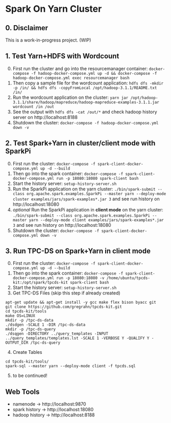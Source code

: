 # Spark On Yarn Cluster

## 0. Disclaimer

This is a work-in-progress project. (WIP)

## 1. Test Yarn+HDFS with Wordcount

0. First run the cluster and go into the resourcemanager container: `docker-compose -f hadoop-docker-compose.yml up -d && docker-compose -f hadoop-docker-compose.yml exec resourcemanager bash`
1. Then copy a sample file for the wordcount application: `hdfs dfs -mkdir -p /in/ && hdfs dfs -copyFromLocal /opt/hadoop-3.1.1/README.txt /in/`
2. Run the wordcount application on the cluster: `yarn jar /opt/hadoop-3.1.1/share/hadoop/mapreduce/hadoop-mapreduce-examples-3.1.1.jar wordcount /in /out`
3. See the output with `hdfs dfs -cat /out/*` and check hadoop history server on http://localhost:8188
4. Shutdown the cluster: `docker-compose -f hadoop-docker-compose.yml down -v`

## 2. Test Spark+Yarn in cluster/client mode with SparkPi

0. First run the cluster: `docker-compose -f spark-client-docker-compose.yml up -d --build`
1. Then go into the spark container: `docker-compose -f spark-client-docker-compose.yml run -p 18080:18080 spark-client bash`
2. Start the history server: `setup-history-server.sh`
3. Run the SparkPi application on the yarn cluster: `./bin/spark-submit --class org.apache.spark.examples.SparkPi --master yarn --deploy-mode cluster examples/jars/spark-examples*.jar 3` and see run history on http://localhost:18080
4. _optional_ Run the SparkPi application in **client mode** on the yarn cluster: `./bin/spark-submit --class org.apache.spark.examples.SparkPi --master yarn --deploy-mode client examples/jars/spark-examples*.jar 3` and see run history on http://localhost:18080
5. Shutdown the cluster: `docker-compose -f spark-client-docker-compose.yml down -v`

## 3. Run TPC-DS on Spark+Yarn in client mode
0. First run the cluster: `docker-compose -f spark-client-docker-compose.yml up -d --build`
1. Then go into the spark container: `docker-compose -f spark-client-docker-compose.yml run -p 18080:18080 -v /home/ubuntu/tpcds-kit:/opt/spark/tpcds-kit spark-client bash`
2. Start the history server: `setup-history-server.sh`
3. Get TPC-DS Files (skip this step if already created)
```
apt-get update && apt-get install -y gcc make flex bison byacc git
git clone https://github.com/gregrahn/tpcds-kit.git
cd tpcds-kit/tools
make OS=LINUX
mkdir -p /tpc-ds-data
./dsdgen -SCALE 1 -DIR /tpc-ds-data
mkdir -p /tpc-ds-query
./dsqgen -DIRECTORY ../query_templates -INPUT ../query_templates/templates.lst -SCALE 1 -VERBOSE Y -QUALIFY Y -OUTPUT_DIR /tpc-ds-query
```
4. Create Tables
```
cd tpcds-kit/tools/
spark-sql --master yarn --deploy-mode client -f tpcds.sql
```
5. to be continued!

## Web Tools
* namenode -> http://localhost:9870
* spark history -> http://localhost:18080
* hadoop history -> http://localhost:8188
